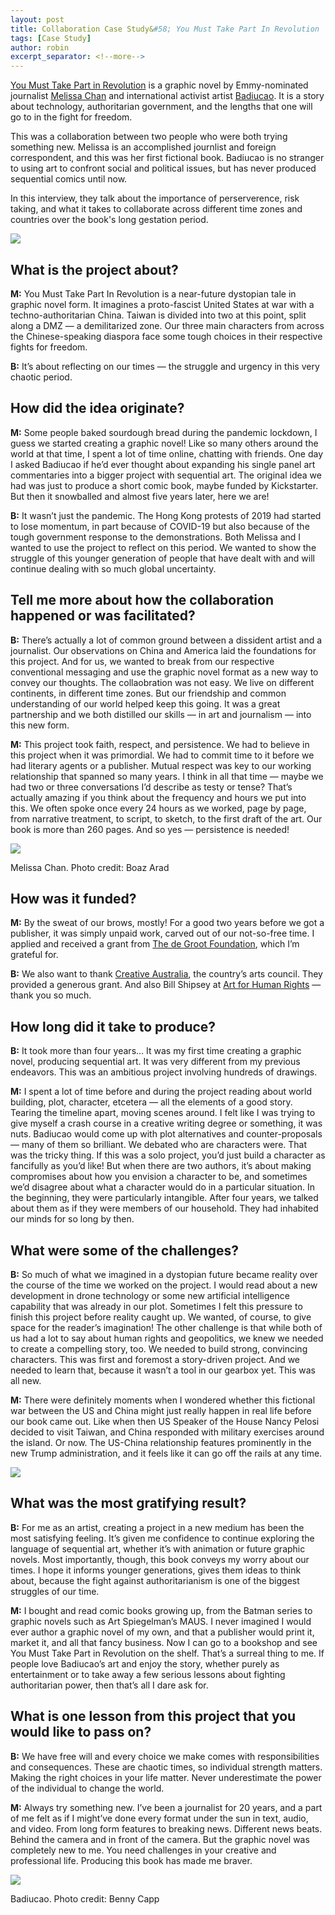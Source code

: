```yaml
---
layout: post
title: Collaboration Case Study&#58; You Must Take Part In Revolution
tags: [Case Study]
author: robin
excerpt_separator: <!--more-->
---
```

[You Must Take Part in Revolution](https://www.amazon.com/You-Must-Take-Part-Revolution/dp/1951491297) is a graphic novel by Emmy-nominated journalist [Melissa Chan](http://www.melissachan.com/) and international activist artist [Badiucao](http://www.badiucao.com/). It is a story about technology, authoritarian government, and the lengths that one will go to in the fight for freedom.

<!--more-->

This was a collaboration between two people who were both trying something new. Melissa is an accomplished journlist and foreign correspondent, and this was her first fictional book. Badiucao is no stranger to using art to confront social and political issues, but has never produced sequential comics until now. 

In this interview, they talk about the importance of perserverence, risk taking, and what it takes to collaborate across different time zones and countries over the book's long gestation period.


![](/assets/img/revolution/cover.jpg)

## What is the project about?

**M:** You Must Take Part In Revolution is a near-future dystopian tale in graphic novel form. It imagines a proto-fascist United States at war with a techno-authoritarian China. Taiwan is divided into two at this point, split along a DMZ — a demilitarized zone. Our three main characters from across the Chinese-speaking diaspora face some tough choices in their respective fights for freedom.

**B:** It’s about reflecting on our times — the struggle and urgency in this very chaotic period.


## How did the idea originate?

**M:** Some people baked sourdough bread during the pandemic lockdown, I guess we started creating a graphic novel! Like so many others around the world at that time, I spent a lot of time online, chatting with friends. One day I asked Badiucao if he’d ever thought about expanding his single panel art commentaries into a bigger project with sequential art. The original idea we had was just to produce a short comic book, maybe funded by Kickstarter. But then it snowballed and almost five years later, here we are!

**B:** It wasn’t just the pandemic. The Hong Kong protests of 2019 had started to lose momentum, in part because of COVID-19 but also because of the tough government response to the demonstrations. Both Melissa and I wanted to use the project to reflect on this period. We wanted to show the struggle of this younger generation of people that have dealt with and will continue dealing with so much global uncertainty.


## Tell me more about how the collaboration happened or was facilitated?

**B:** There’s actually a lot of common ground between a dissident artist and a journalist. Our observations on China and America laid the foundations for this project. And for us, we wanted to break from our respective conventional messaging and use the graphic novel format as a new way to convey our thoughts. The collaobration was not easy. We live on different continents, in different time zones. But our friendship and common understanding of our world helped keep this going. It was a great partnership and we both distilled our skills — in art and journalism — into this new form.


**M:** This project took faith, respect, and persistence. We had to believe in this project when it was primordial. We had to commit time to it before we had literary agents or a publisher. Mutual respect was key to our working relationship that spanned so many years. I think in all that time — maybe we had two or three conversations I’d describe as testy or tense? That’s actually amazing if you think about the frequency and hours we put into this. We often spoke once every 24 hours as we worked, page by page, from narrative treatment, to script, to sketch, to the first draft of the art. Our book is more than 260 pages. And so yes — persistence is needed!

![](/assets/img/revolution/Melissa.jpg)
<p class="caption">Melissa Chan. Photo credit: Boaz Arad</p>

## How was it funded?

**M:** By the sweat of our brows, mostly! For a good two years before we got a publisher, it was simply unpaid work, carved out of our not-so-free time. I applied and received a grant from [The de Groot Foundation](https://degrootfoundation.org/), which I’m grateful for.


**B:** We also want to thank [Creative Australia](https://creative.gov.au/), the country’s arts council. They provided a generous grant. And also Bill Shipsey at [Art for Human Rights](https://artforhumanrights.org/) — thank you so much.

## How long did it take to produce?

**B:** It took more than four years… It was my first time creating a graphic novel, producing sequential art. It was very different from my previous endeavors. This was an ambitious project involving hundreds of drawings.

**M:** I spent a lot of time before and during the project reading about world building, plot, character, etcetera — all the elements of a good story. Tearing the timeline apart, moving scenes around. I felt like I was trying to give myself a crash course in a creative writing degree or something, it was nuts. Badiucao would come up with plot alternatives and counter-proposals — many of them so brilliant. We debated who are characters were. That was the tricky thing. If this was a solo project, you’d just build a character as fancifully as you’d like! But when there are two authors, it’s about making compromises about how you envision a character to be, and sometimes we’d disagree about what a character would do in a particular situation. In the beginning, they were particularly intangible. After four years, we talked about them as if they were members of our household.  They had inhabited our minds for so long by then.

## What were some of the challenges?

**B:** So much of what we imagined in a dystopian future became reality over the course of the time we worked on the project. I would read about a new development in drone technology or some new artificial intelligence capability that was already in our plot. Sometimes I felt this pressure to finish this project before reality caught up. We wanted, of course, to give space for the reader’s imagination! The other challenge is that while both of us had a lot to say about human rights and geopolitics, we knew we needed to create a compelling story, too. We needed to build strong, convincing characters. This was first and foremost a story-driven project. And we needed to learn that, because it wasn’t a tool in our gearbox yet. This was all new.

**M:** There were definitely moments when I wondered whether this fictional war between the US and China might just really happen in real life before our book came out. Like when then US Speaker of the House Nancy Pelosi decided to visit Taiwan, and China responded with military exercises around the island. Or now. The US-China relationship features prominently in the new Trump administration, and it feels like it can go off the rails at any time.

![](/assets/img/revolution/dystopia.png)

## What was the most gratifying result?

**B:** For me as an artist, creating a project in a new medium has been the most satisfying feeling. It’s given me confidence to continue exploring the language of sequential art, whether it’s with animation or future graphic novels. Most importantly, though, this book conveys my worry about our times. I hope it informs younger generations, gives them ideas to think about, because the fight against authoritarianism is one of the biggest struggles of our time.

**M:** I bought and read comic books growing up, from the Batman series to graphic novels such as Art Spiegelman’s MAUS. I never imagined I would ever author a graphic novel of my own, and that a publisher would print it, market it, and all that fancy business. Now I can go to a bookshop and see You Must Take Part in Revolution on the shelf. That’s a surreal thing to me. If people love Badiucao’s art and enjoy the story, whether purely as entertainment or to take away a few serious lessons about fighting authoritarian power, then that’s all I dare ask for.

## What is one lesson from this project that you would like to pass on?

**B:** We have free will and every choice we make comes with responsibilities and consequences. These are chaotic times, so individual strength matters. Making the right choices in your life matter. Never underestimate the power of the individual to change the world.

**M:** Always try something new. I’ve been a journalist for 20 years, and a part of me felt as if I might’ve done every format under the sun in text, audio, and video. From long form features to breaking news. Different news beats. Behind the camera and in front of the camera. But the graphic novel was completely new to me. You need challenges in your creative and professional life. Producing this book has made me braver.

![](/assets/img/revolution/badiucao2.jpg)
<p class="caption">Badiucao. Photo credit: Benny Capp</p>